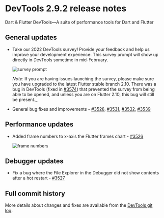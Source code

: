 # DevTools 2.9.2 release notes

Dart & Flutter DevTools&mdash;A suite of performance tools
for Dart and Flutter

## General updates

* Take our 2022 DevTools survey! Provide your feedback and help us improve
  your development experience. This survey prompt will show up directly in
  DevTools sometime in mid-February.

  ![survey prompt]({{site.url}}/tools/devtools/release-notes/images-2.9.2/image1.png "survey_prompt")

  *Note*: If you are having issues launching the survey, please make
  sure you have upgraded to the latest Flutter stable branch 2.10.
  There was a bug in DevTools (fixed in
  [#3574](https://github.com/flutter/devtools/pull/3574)) that
  prevented the survey from being able to be opened, and unless you
  are on Flutter 2.10, this bug will still be present._

* General bug fixes and improvements -
  [#3528](https://github.com/flutter/devtools/pull/3528),
  [#3531](https://github.com/flutter/devtools/pull/3531),
  [#3532](https://github.com/flutter/devtools/pull/3532),
  [#3539](https://github.com/flutter/devtools/pull/3539)

## Performance updates

* Added frame numbers to x-axis the Flutter frames chart -
  [#3526](https://github.com/flutter/devtools/pull/3526)

  ![frame numbers]({{site.url}}/tools/devtools/release-notes/images-2.9.2/image2.png "frame_numbers")

## Debugger updates

* Fix a bug where the File Explorer in the Debugger did not show contents
  after a hot restart -
  [#3527](https://github.com/flutter/devtools/pull/3527)

## Full commit history

More details about changes and fixes are available from the
[DevTools git log](https://github.com/flutter/devtools/commits/master).
